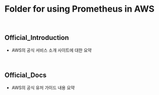 # Folder for using Prometheus in AWS

<br>


## Official_Introduction
- AWS의 공식 서비스 소개 사이트에 대한 요약

<br>

## Official_Docs
- AWS의 공식 유저 가이드 내용 요약

<br>